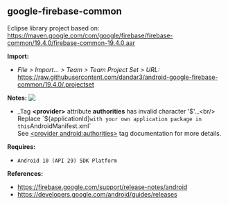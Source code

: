 ## google-firebase-common

Eclipse library project based on:<br/>
https://maven.google.com/com/google/firebase/firebase-common/19.4.0/firebase-common-19.4.0.aar

**Import:**
- _File > Import... > Team > Team Project Set > URL:_<br/>
  https://raw.githubusercontent.com/dandar3/android-google-firebase-common/19.4.0/.projectset

**Notes:** <img src="https://raw.githubusercontent.com/google/material-design-icons/main/png/alert/error_outline/materialicons/24dp/1x/baseline_error_outline_black_24dp.png" align="top" />
- _Tag **&lt;provider&gt;** attribute **authorities** has invalid character '$'._<br/>
  Replace `${applicationId}` with your own application package in this `AndroidManifest.xml`<br/>
  See [&lt;provider android:authorities&gt;](https://developer.android.com/guide/topics/manifest/provider-element.html#auth) tag documentation for more details.

**Requires:**
- `Android 10 (API 29) SDK Platform`

**References:**
- https://firebase.google.com/support/release-notes/android
- https://developers.google.com/android/guides/releases